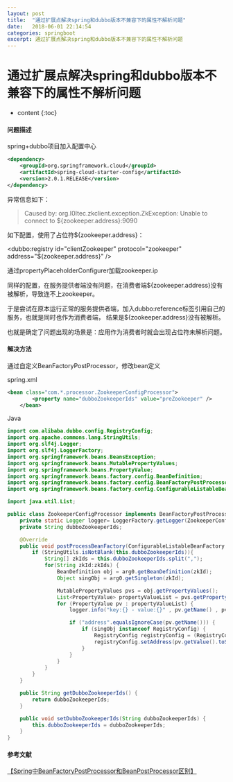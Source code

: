 ```yaml
---
layout: post
title:  "通过扩展点解决spring和dubbo版本不兼容下的属性不解析问题"
date:   2018-06-01 22:14:54
categories: springboot
excerpt: 通过扩展点解决spring和dubbo版本不兼容下的属性不解析问题
---
```

# 通过扩展点解决spring和dubbo版本不兼容下的属性不解析问题

* content
{:toc}

#### 问题描述
spring+dubbo项目加入配置中心
```xml
<dependency>
	<groupId>org.springframework.cloud</groupId>
	<artifactId>spring-cloud-starter-config</artifactId>
	<version>2.0.1.RELEASE</version>
</dependency>
```

异常信息如下：
>Caused by: org.I0Itec.zkclient.exception.ZkException: Unable to connect to ${zookeeper.address}:9090


如下配置，使用了占位符${zookeeper.address}：

<dubbo:registry id="clientZookeeper" protocol="zookeeper" address="${zookeeper.address}" />


通过propertyPlaceholderConfigurer加载zookeeper.ip

同样的配置，在服务提供者端没有问题，在消费者端${zookeeper.address}没有被解析，导致连不上zookeeper。

于是尝试在原本运行正常的服务提供者端，加入dubbo:reference标签引用自己的服务，也就是同时也作为消费者端，
结果是${zookeeper.address}没有被解析。

也就是确定了问题出现的场景是：应用作为消费者时就会出现占位符未解析问题。


#### 解决方法

通过自定义BeanFactoryPostProcessor，修改bean定义

spring.xml

```xml
<bean class="com.*.processor.ZookeeperConfigProcessor">
		<property name="dubboZookeeperIds" value="preZookeeper" />
	</bean>
```

Java

```JAVA
import com.alibaba.dubbo.config.RegistryConfig;
import org.apache.commons.lang.StringUtils;
import org.slf4j.Logger;
import org.slf4j.LoggerFactory;
import org.springframework.beans.BeansException;
import org.springframework.beans.MutablePropertyValues;
import org.springframework.beans.PropertyValue;
import org.springframework.beans.factory.config.BeanDefinition;
import org.springframework.beans.factory.config.BeanFactoryPostProcessor;
import org.springframework.beans.factory.config.ConfigurableListableBeanFactory;

import java.util.List;

public class ZookeeperConfigProcessor implements BeanFactoryPostProcessor {
    private static Logger logger= LoggerFactory.getLogger(ZookeeperConfigProcessor.class);
    private String dubboZookeeperIds;

    @Override
    public void postProcessBeanFactory(ConfigurableListableBeanFactory arg0) throws BeansException {
        if (StringUtils.isNotBlank(this.dubboZookeeperIds)){
            String[] zkIds = this.dubboZookeeperIds.split(",");
            for(String zkId:zkIds) {
                BeanDefinition obj = arg0.getBeanDefinition(zkId);
                Object singObj = arg0.getSingleton(zkId);

                MutablePropertyValues pvs = obj.getPropertyValues();
                List<PropertyValue> propertyValueList = pvs.getPropertyValueList();
                for (PropertyValue pv : propertyValueList) {
                    logger.info("key:{} - value:{}" , pv.getName() , pv.getValue());

                    if ("address".equalsIgnoreCase(pv.getName())) {
                        if (singObj instanceof RegistryConfig) {
                            RegistryConfig registryConfig = (RegistryConfig) singObj;
                            registryConfig.setAddress(pv.getValue().toString());
                        }
                    }
                }
            }
        }
    }

    public String getDubboZookeeperIds() {
        return dubboZookeeperIds;
    }

    public void setDubboZookeeperIds(String dubboZookeeperIds) {
        this.dubboZookeeperIds = dubboZookeeperIds;
    }
}
```

#### 参考文献
[【Spring中BeanFactoryPostProcessor和BeanPostProcessor区别】](./Spring中BeanFactoryPostProcessor和BeanPostProcessor区别.md)
